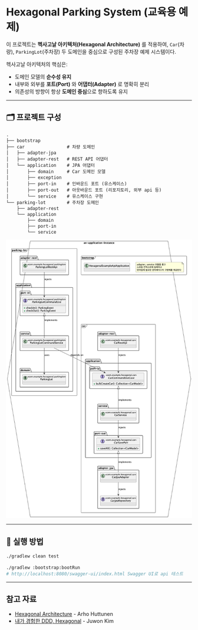 # Hexagonal Parking System (교육용 예제)

이 프로젝트는 **헥사고날 아키텍처(Hexagonal Architecture)** 를 적용하여, `Car`(차량), `ParkingLot`(주차장) 두 도메인을 중심으로 구성된 주차장 예제 시스템이다.

헥사고날 아키텍처의 핵심은:

- 도메인 모델의 **순수성 유지**
- 내부와 외부를 **포트(Port)** 와 **어댑터(Adapter)** 로 명확히 분리
- 의존성의 방향이 항상 **도메인 중심**으로 향하도록 유지

---

## 🗂️ 프로젝트 구성

```angular2html
.
├── bootstrap
├── car                # 차량 도메인
│   ├── adapter-jpa
│   ├── adapter-rest   # REST API 어댑터
│   └── application    # JPA 어댑터
│       ├── domain     # Car 도메인 모델
│       ├── exception
│       ├── port-in    # 인바운드 포트 (유스케이스)
│       ├── port-out   # 아웃바운드 포트 (리포지토리, 외부 api 등)
│       └── service    # 유스케이스 구현
└── parking-lot        # 주차장 도메인
    ├── adapter-rest
    └── application
        ├── domain
        ├── port-in
        └── service
```

![](docs/module-0.png)

---

## 🚀 실행 방법

```bash
./gradlew clean test
```

```bash
./gradlew :bootstrap:bootRun
# http://localhost:8080/swagger-ui/index.html Swagger UI로 api 테스트
```

---

## 참고 자료
- [Hexagonal Architecture](https://www.arhohuttunen.com/hexagonal-architecture-spring-boot/) - Arho Huttunen
- [내가 경험한 DDD, Hexagonal](https://blog.appkr.dev/work-n-play/learn-n-think/ddd-hexagonal/) - Juwon Kim
